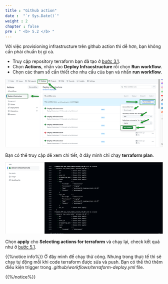 ```yaml
---
title : "Github action"
date :  "`r Sys.Date()`" 
weight : 2
chapter : false
pre : " <b> 5.2 </b> "
---
```


Với việc provisioning infrastructure trên github action thì dễ hơn, bạn không cần phải chuẩn bị gì cả.

- Truy cập repository terraform bạn đã tạo ở [bước 3.1](../../3-setupGithub/3.1-createTerraformRepo/_index.vi.md).
- Chọn **Actions**, nhấn vào **Deploy Infracstructure** rồi chọn **Run workflow**.
- Chọn các tham số cần thiết cho nhu cầu của bạn và nhấn **run workflow**.

![image](/images/5-provisioning&Testing/5.2-githubAction/001-githubAction.png)

Bạn có thể truy cập để xem chi tiết, ở đây mình chỉ chạy **terraform plan**.

![image](/images/5-provisioning&Testing/5.2-githubAction/002-githubAction.png)

Chọn **apply** cho **Selecting actions for terraform** và chạy lại, check kết quả như ở [bước 5.1](../../5-provisioning&Testing/5.1-local/_index.vi.md).

{{%notice info%}}
Ở đây mình để chạy thử công. Nhưng trong thực tế thì sẽ chạy tự động mỗi khi code terraform được sửa và push. Bạn có thể thử thêm điều kiện trigger trong *.github/workflows/terraform-deploy.yml* file.

{{%/notice%}}